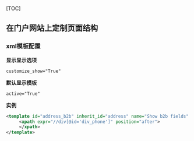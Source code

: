 

[TOC]



## 在门户网站上定制页面结构

### xml模板配置

**显示显示选项**

`customize_show="True" `

**默认显示模板**

`active="True"`

**实例**

```xml
<template id="address_b2b" inherit_id="address" name="Show b2b fields" customize_show="True" active="True">
     <xpath expr="//div[@id='div_phone']" position="after">
     </xpath>
</template>
```













